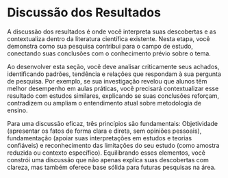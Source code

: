 # Discussão dos Resultados

A discussão dos resultados é onde você interpreta suas descobertas e as contextualiza dentro da literatura científica existente. Nesta etapa, você demonstra como sua pesquisa contribui para o campo de estudo, conectando suas conclusões com o conhecimento prévio sobre o tema.

Ao desenvolver esta seção, você deve analisar criticamente seus achados, identificando padrões, tendência e relações que respondam à sua pergunta de pesquisa. Por exemplo, se sua investigação revelou que alunos têm melhor desempenho em aulas práticas, você precisará contextualizar esse resultado com estudos similares, explicando se suas conclusões reforçam, contradizem ou ampliam o entendimento atual sobre metodologia de ensino.

Para uma discussão eficaz, três princípios são fundamentais: Objetividade (apresentar os fatos de forma clara e direta, sem opiniões pessoais), fundamentação (apoiar suas interpretações em estudos e teorias confiáveis) e reconhecimento das limitações do seu estudo (como amostra reduzida ou contexto específico). Equilibrando esses elementos, você constrói uma discussão que não apenas explica suas descobertas com clareza, mas também oferece base sólida para futuras pesquisas na área.